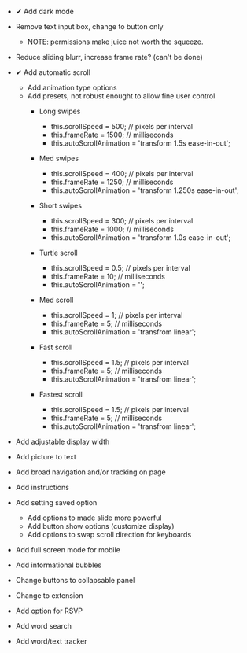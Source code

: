- ✔ Add dark mode
- Remove text input box, change to button only 
    - NOTE: permissions make juice not worth the squeeze.
- Reduce sliding blurr, increase frame rate? (can't be done)
- ✔ Add automatic scroll
    - Add animation type options
    - Add presets, not robust enought to allow fine user control
        - Long swipes 
            - this.scrollSpeed = 500; // pixels per interval
            - this.frameRate = 1500; // milliseconds
            - this.autoScrollAnimation = 'transform 1.5s ease-in-out';

        - Med swipes
            - this.scrollSpeed = 400; // pixels per interval
            - this.frameRate = 1250; // milliseconds
            - this.autoScrollAnimation = 'transform 1.250s ease-in-out';

        - Short swipes
            - this.scrollSpeed = 300; // pixels per interval
            - this.frameRate = 1000; // milliseconds
            - this.autoScrollAnimation = 'transform 1.0s ease-in-out';

        - Turtle scroll
            - this.scrollSpeed = 0.5; // pixels per interval
            - this.frameRate = 10; // milliseconds
            - this.autoScrollAnimation = '';

        - Med scroll
            - this.scrollSpeed = 1; // pixels per interval
            - this.frameRate = 5; // milliseconds
            - this.autoScrollAnimation = 'transfrom linear';

        - Fast scroll
            - this.scrollSpeed = 1.5; // pixels per interval
            - this.frameRate = 5; // milliseconds
            - this.autoScrollAnimation = 'transfrom linear';

        - Fastest scroll
            - this.scrollSpeed = 1.5; // pixels per interval
            - this.frameRate = 5; // milliseconds
            - this.autoScrollAnimation = 'transfrom linear';

- Add adjustable display width
- Add picture to text
- Add broad navigation and/or tracking on page
- Add instructions
- Add setting saved option
    - Add options to made slide more powerful
    - Add button show options (customize display)
    - Add options to swap scroll direction for keyboards
- Add full screen mode for mobile
- Add informational bubbles
- Change buttons to collapsable panel
- Change to extension
- Add option for RSVP
- Add word search
- Add word/text tracker 